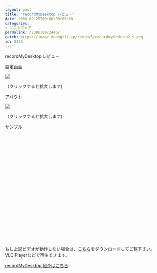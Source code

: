 ```yaml
---
layout: post
title: "recordMyDesktop レビュー"
date: 2006-09-25T09:00:00+09:00
categories:
- ソフトウェア
permalink: /2006/09/2446/
catch: https://image.moongift.jp/review3/recordmydesktop2.s.png
id: 2433
---
```

recordMyDesktop レビュー  
<!--more-->

設定画面

  

[![](https://image.moongift.jp/review3/recordmydesktop1.s.png)](https://image.moongift.jp/review3/recordmydesktop1.png)  
  
（クリックすると拡大します)

  

アバウト

  

[![](https://image.moongift.jp/review3/recordmydesktop2.s.png)](https://image.moongift.jp/review3/recordmydesktop2.png)  
  
（クリックすると拡大します)

  

サンプル

  

<object width="425" height="350"><param name="movie" value="http://www.youtube.com/v/SBWSEdWPRSA">
<embed src="http://www.youtube.com/v/SBWSEdWPRSA" type="application/x-shockwave-flash" width="600" height="350"></embed></object>

もし上記ビデオが動作しない場合は、[こちら](https://image.moongift.jp/review3/recordmydesktop.ogg)をダウンロードしてご覧下さい。VLC Playerなどで再生できます。

  
  

[recordMyDesktop 紹介はこちら](http://oss.moongift.jp/intro/i-2445.html)

